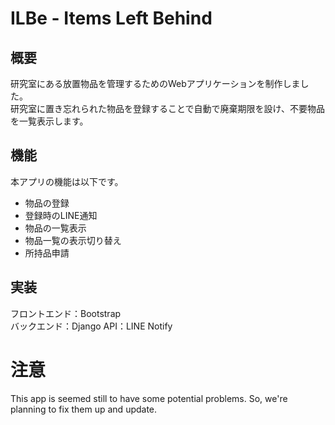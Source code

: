 # ILBe - Items Left Behind
## 概要
研究室にある放置物品を管理するためのWebアプリケーションを制作しました。  
研究室に置き忘れられた物品を登録することで自動で廃棄期限を設け、不要物品を一覧表示します。  

## 機能
本アプリの機能は以下です。
- 物品の登録
- 登録時のLINE通知
- 物品の一覧表示
- 物品一覧の表示切り替え
- 所持品申請

## 実装
フロントエンド：Bootstrap  
バックエンド：Django
API：LINE Notify

# 注意
This app is seemed still to have some potential problems. So, we're planning to fix them up and update.
